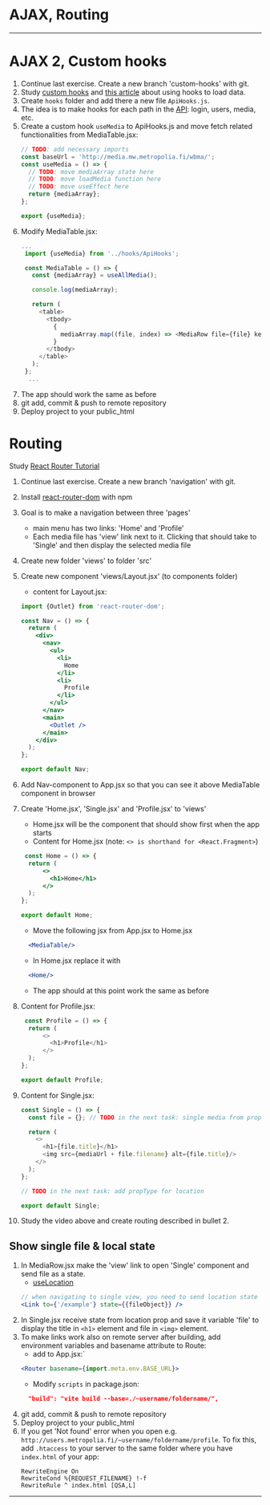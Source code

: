 # AJAX, Routing

---

# AJAX 2, Custom hooks
1. Continue last exercise. Create a new branch 'custom-hooks' with git.
2. Study [custom hooks](https://reactjs.org/docs/hooks-custom.html) and [this article](https://medium.com/@cwlsn/how-to-fetch-data-with-react-hooks-in-a-minute-e0f9a15a44d6) about using hooks to load data.
3. Create `hooks` folder and add there a new file `ApiHooks.js`.
4. The idea is to make hooks for each path in the [API](https://media.mw.metropolia.fi/wbma/docs/): login, users, media, etc.
5. Create a custom hook `useMedia` to ApiHooks.js and move fetch related functionalities from MediaTable.jsx:
   ```javascript
   // TODO: add necessary imports
   const baseUrl = 'http://media.mw.metropolia.fi/wbma/';
   const useMedia = () => {
     // TODO: move mediaArray state here
     // TODO: move loadMedia function here
     // TODO: move useEffect here
     return {mediaArray};
   };

   export {useMedia};
   ```
6. Modify MediaTable.jsx:
   ```javascript
   ...
    import {useMedia} from '../hooks/ApiHooks';
   
    const MediaTable = () => {
      const {mediaArray} = useAllMedia();
   
      console.log(mediaArray);
   
      return (
        <table>
          <tbody>
            {
              mediaArray.map((file, index) => <MediaRow file={file} key={index}/>)
            }
          </tbody>
        </table>
      );
    };
     ...
     ```
7. The app should work the same as before
8. git add, commit & push to remote repository
9. Deploy project to your public_html

# Routing 

Study [React Router Tutorial](https://www.youtube.com/watch?v=UjHT_NKR_gU)

1. Continue last exercise. Create a new branch 'navigation' with git.
2. Install [react-router-dom](https://reactrouter.com/en/main/start/tutorial) with npm
3. Goal is to make a navigation between three 'pages'
    * main menu has two links: 'Home' and 'Profile'
    * Each media file has 'view' link next to it. Clicking that should take to 'Single' and then display the selected media file
4. Create new folder 'views' to folder 'src'
5. Create new component 'views/Layout.jsx' (to components folder)
    * content for Layout.jsx:
    ```jsx
    import {Outlet} from 'react-router-dom';
    
    const Nav = () => {
      return (
        <div>
          <nav>
            <ul>
              <li>
                Home
              </li>
              <li>
                Profile
              </li>
            </ul>
          </nav>
          <main>
            <Outlet />
          </main>
        </div>
      );
    };
    
    export default Nav;
    ```
1. Add Nav-component to App.jsx so that you can see it above MediaTable component in browser
1. Create 'Home.jsx', 'Single.jsx' and 'Profile.jsx' to 'views'
    * Home.jsx will be the component that should show first when the app starts
    * Content for Home.jsx (note: `<> is shorthand for <React.Fragment>`)
    ```jsx harmony
     const Home = () => {
      return (
          <>
            <h1>Home</h1>
          </>
      );
    };
    
    export default Home;
    ```
 
    * Move the following jsx from App.jsx to Home.jsx
    ```jsx harmony
      <MediaTable/>
    ```
    * In Home.jsx replace it with
    ```jsx harmony
      <Home/>
    ``` 
    * The app should at this point work the same as before
1. Content for Profile.jsx:
    ```javascript
     const Profile = () => {
      return (
          <>
            <h1>Profile</h1>
          </>
      );
    };
    
    export default Profile;
    ```
1. Content for Single.jsx:
   ```javascript
   const Single = () => {
     const file = {}; // TODO in the next task: single media from props.location.state
   
     return (
       <>
         <h1>{file.title}</h1>
         <img src={mediaUrl + file.filename} alt={file.title}/>
       </>
     );
   };
   
   // TODO in the next task: add propType for location
   
   export default Single;

   ```
1. Study the video above and create routing described in bullet 2.
   
## Show single file & local state
  
1. In MediaRow.jsx make the 'view' link to open 'Single' component and send file as a state.
   - [useLocation](https://reactrouter.com/docs/en/v6/api#uselocation)
    ```jsx harmony
    // when navigating to single view, you need to send location state to define which media to show
    <Link to={'/example'} state={{fileObject}} />
    ```
1. In Single.jsx receive state from location prop and save it variable 'file' to display the title in `<h1>` element and file in `<img>` element.
1. To make links work also on remote server after building, add environment variables and basename attribute to Route:
   - add to App.jsx:`
    ```jsx harmony
    <Router basename={import.meta.env.BASE_URL}>
    ```
   - Modify `scripts` in package.json:
    ```json
      "build": "vite build --base=./~username/foldername/",
    ```
1. git add, commit & push to remote repository
1. Deploy project to your public_html
1. If you get 'Not found' error when you open e.g. `http://users.metropolia.fi/~username/foldername/profile`. To fix this, add `.htaccess` to your server to the same folder where you have `index.html` of your app:
   ```text
   RewriteEngine On
   RewriteCond %{REQUEST_FILENAME} !-f
   RewriteRule ^ index.html [QSA,L]
   ``` 

---

